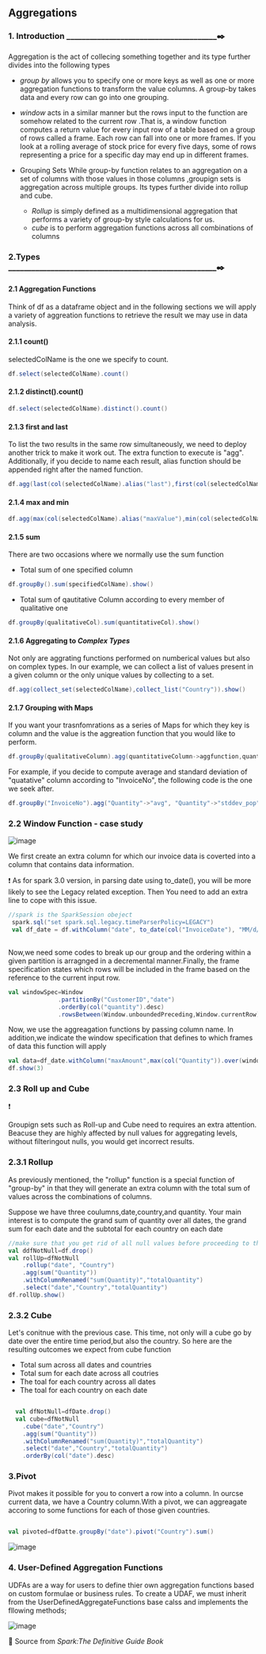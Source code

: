 ## Aggregations  


### 1. Introduction  _______________________________________:black_nib:

Aggregation is the act of collecing something together and its type further divides into the following types

- _group by_ allows you to specify one or more keys as well as one or more aggregation functions to transform the value
  columns. A group-by takes data and every row can go into one grouping.
 
- _window_ acts in a similar manner but the rows input to the function are somehow related to the current row
  .That is, a window function computes a return value for every input row of a table based on a group of rows
   called a frame. Each row can fall into one or more frames. If you look at a rolling average of stock price for every five days, some of rows representing a price for a specific day may end up in different frames.  
   
- Grouping Sets 
 While group-by function relates to an aggregation on a set of columns with those values in those columns
,groupign sets is aggregation across multiple groups. Its types further divide into rollup and cube.  
   - _Rollup_ is simply defined as a multidimensional aggregation that performs  a variety of group-by style calculations for us.
   - _cube_  is to perform aggregation functions across all combinations of columns 
   
  


  
### 2.Types  ______________________________________________________:black_nib:

#### 2.1 Aggregation Functions

Think of df as a dataframe object and in the following sections we will apply a variety of aggreation functions 
to retrieve the result we may use in data analysis.

#### 2.1.1 count() 

selectedColName is the one we specify to count. 

```scala
df.select(selectedColName).count()

```

#### 2.1.2 distinct().count()

```scala
df.select(selectedColName).distinct().count()
```

#### 2.1.3 first and last
  
To list the two results in the same row simultaneously, we need to deploy another trick to make it work out.  The extra function to execute is "agg".
Additionally, if you decide to name each result, alias function should be appended right after the named function. 

```scala
df.agg(last(col(selectedColName).alias("last"),first(col(selectedColName).alias("first")).show()
```

#### 2.1.4 max and min

 ```scala
df.agg(max(col(selectedColName).alias("maxValue"),min(col(selectedColName).alias("minValue")).show()
```

#### 2.1.5 sum
There are two occasions where we normally use the sum function 

- Total sum of one specified column 

```scala
df.groupBy().sum(specifiedColName).show()
```

- Total sum of qautitative Column according to every member of qualitative one

```scala
df.groupBy(qualitativeCol).sum(quantitativeCol).show()
```

#### 2.1.6 Aggregating to _Complex Types_

Not only are aggrating functions performed on numberical values but also
on complex types. In our example, we can collect a list of values present in a given
column or the only unique values by collecting to a set. 

```scala
df.agg(collect_set(selectedColName),collect_list("Country")).show()
```

#### 2.1.7 Grouping with Maps

If you want your trasnfomrations as a series of Maps for which they key is column and the value is the aggreation
function that you would like to perform.

```scala
df.groupBy(qualitativeColumn).agg(quantitativeColumn->aggfunction,quantitativeColumn2->aggfunction2).show()
```
For example, if you decide to compute average and standard deviation of "quatative" column according to "InvoiceNo",
the following code is the one we seek after. 

```scala
df.groupBy("InvoiceNo").agg("Quantity"->"avg", "Quantity"->"stddev_pop").show()
```


### 2.2  Window Function - case study


![image](https://user-images.githubusercontent.com/53164959/108184939-185c7680-714f-11eb-9942-d1ab7511194e.png)

We first create an extra column for which our invoice data is coverted into a column that contains data information. 

:heavy_exclamation_mark:
As for spark 3.0 version, in parsing date using to_date(), you will be more likely to see the Legacy related exception. Then You need to add an extra line to cope with this issue. 

```scala
//spark is the SparkSession obeject
 spark.sql("set spark.sql.legacy.timeParserPolicy=LEGACY")
 val df_date = df.withColumn("date", to_date(col("InvoiceDate"), "MM/d/yyyy H:mm"))
 
 ```
 
 Now,we need some codes to break up our group and the ordering within a given partition is arragnged in a decremental manner.Finally, the frame specification states which rows will be included in the frame based on
 the reference to the current input row. 
 
 ```scala
 val windowSpec=Window
               .partitionBy("CustomerID","date")
               .orderBy(col("quantity").desc)
               .rowsBetween(Window.unboundedPreceding,Window.currentRow)
 ```
 
 Now, we use the aggreagation functions by passing column name. In addition,we indicate the window specification that defines to which frames of data this function will apply 
 
 
 ```scala
 val data=df_date.withColumn("maxAmount",max(col("Quantity")).over(windowSpec))
 df.show(3)
 ```
 
 
 
### 2.3 Roll up and Cube  

:heavy_exclamation_mark:

Groupign sets such as Roll-up and Cube need to requires an extra attention. Beacuse they are highly affected
by null values for aggregating levels, without filteringout nulls, you would get incorrect results. 

### 2.3.1 Rollup

As previously mentioned, the "rollup" function is a special function of "group-by" in that they will generate an extra column with the total sum of values across the combinations of columns. 

Suppose we have three coulumns,date,country,and quantity. Your main interest is to compute the grand sum of quantity over all dates, the grand sum for each date and the subtotal for each country on each date

```scala
//make sure that you get rid of all null values before proceeding to the next stage
val ddfNotNull=df.drop()
val rollUp=dfNotNull
    .rollup("date", "Country")
    .agg(sum("Quantity"))
    .withColumnRenamed("sum(Quantity)","totalQuantity")
    .select("date","Country","totalQuantity")
df.rollUp.show()
```


### 2.3.2 Cube

Let's conitnue with the previous case. This time, not only will a cube go by date over the entire time period,but also the country. So here are the resulting outcomes we expect from cube function

- Total sum across all dates and countries
- Total sum for each date across all coutries
- The toal for each country across all dates 
- The toal for each country on each date

```scala

  val dfNotNull=dfDate.drop()
  val cube=dfNotNull
    .cube("date","Country")
    .agg(sum("Quantity"))
    .withColumnRenamed("sum(Quantity)","totalQuantity")
    .select("date","Country","totalQuantity")
    .orderBy(col("date").desc)
```

### 3.Pivot

Pivot makes it possible for you to convert a row into a column. In ourcse current data, we have a Country
column.With a pivot, we can aggreagate accoring to some functions for each of those given countries. 

```scala

val pivoted=dfDatte.groupBy("date").pivot("Country").sum()

```

![image](https://user-images.githubusercontent.com/53164959/108301407-4a201c80-71e5-11eb-949f-dde7b7b6c905.png)



### 4. User-Defined Aggregation Functions

UDFAs are a way for users to define thier own aggregation functions based on custom formulae or business rules. To create a UDAF, we must inherit from the UserDefinedAggregateFunctions base calss and implements the
fllowing methods;


![image](https://user-images.githubusercontent.com/53164959/108301700-e518f680-71e5-11eb-8f19-bf35e66e6f9f.png)

:orange_book: Source from _Spark:The Definitive Guide Book_








